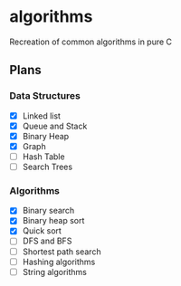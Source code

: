 # algorithms

Recreation of common algorithms in pure C

## Plans

### Data Structures
- [x] Linked list
- [x] Queue and Stack
- [x] Binary Heap
- [x] Graph
- [ ] Hash Table
- [ ] Search Trees

### Algorithms
- [x] Binary search
- [x] Binary heap sort
- [x] Quick sort
- [ ] DFS and BFS
- [ ] Shortest path search
- [ ] Hashing algorithms
- [ ] String algorithms
